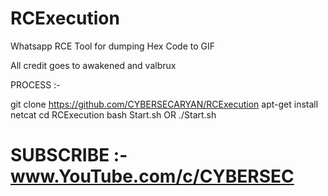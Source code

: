# RCExecution
Whatsapp RCE Tool for dumping Hex Code to GIF

All credit goes to awakened and valbrux

PROCESS :-

git clone https://github.com/CYBERSECARYAN/RCExecution
apt-get install netcat
cd RCExecution
bash Start.sh OR ./Start.sh

# SUBSCRIBE :- www.YouTube.com/c/CYBERSEC
